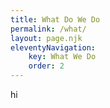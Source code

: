 ```yaml
---
title: What Do We Do
permalink: /what/
layout: page.njk
eleventyNavigation:
    key: What We Do
    order: 2
---
```

hi
